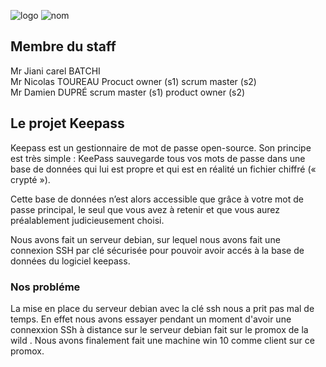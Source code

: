 ![logo](https://keepass.fr/wp-content/uploads/2023/03/logo-keepass.png) ![nom](https://keepass.fr/wp-content/uploads/2023/03/logo-keepass.png)
## Membre du staff
Mr Jiani carel BATCHI  
Mr Nicolas TOUREAU Procuct owner (s1) scrum master (s2)     
Mr Damien DUPRÉ scrum master (s1) product owner (s2)

## Le projet Keepass
Keepass est un gestionnaire de mot de passe open-source. 
Son principe est très simple : KeePass sauvegarde tous vos mots de passe dans une base de données qui lui est propre et qui est en réalité un fichier chiffré (« crypté »).

Cette base de données n’est alors accessible que grâce à votre mot de passe principal, le seul que vous avez à retenir et que vous aurez préalablement judicieusement choisi.

Nous avons fait un serveur debian, sur lequel nous avons fait une connexion SSH par clé sécurisée pour pouvoir avoir accés à la base de données du logiciel keepass.

### Nos probléme
La mise en place du serveur debian  avec la clé ssh nous a prit pas mal de temps.
En effet nous avons essayer pendant un moment d'avoir une connexxion SSh à distance sur le serveur debian fait sur le promox de la wild .
Nous avons finalement fait une machine win 10 comme client sur ce promox.

